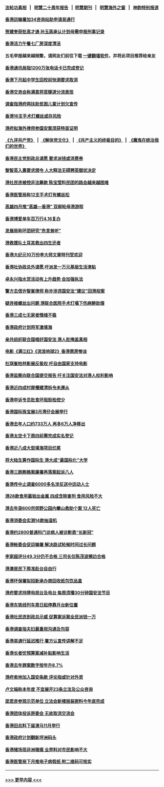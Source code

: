 #### [法轮功真相](https://github.com/gfw-breaker/truth/blob/master/README.md?t=0) &nbsp;&nbsp;|&nbsp;&nbsp; [明慧二十周年报告](https://github.com/gfw-breaker/mh-reports/blob/master/README.md?t=0) &nbsp;&nbsp;|&nbsp;&nbsp;[明慧期刊](https://github.com/gfw-breaker/mh-qikan) &nbsp;&nbsp;|&nbsp;&nbsp; [明慧海外之窗](https://github.com/gfw-breaker/mh-news/blob/master/README.md?t=0) &nbsp;&nbsp;|&nbsp;&nbsp; [神韵特别报道](https://github.com/gfw-breaker/mh-news/blob/master/shenyun.md?t=0)
#### [香港运输署加34咨询站助申请易通行](../pages/nsc415/n13935119.md?t=02221844) 
#### [贺建奎获批高才通 孙玉菡承认计划毋需申报刑事记录](../pages/nsc415/n13935104.md?t=02221844) 
#### [香港活力午餐七厂房深度清洁](../pages/nsc415/n13935092.md?t=02221844) 
#### 五毛举报越来越频繁，请网友们前往下载 [一键翻墙软件](https://github.com/gfw-breaker/ssr-accounts)，并将此项目推荐给亲友
#### [香港通讯局指1200万张电话卡已完成登记](../pages/nsc415/n13935081.md?t=02221844) 
#### [香港下月起中学生回校前快测要求取消](../pages/nsc415/n13935074.md?t=02221844) 
#### [香港交咨会称满意将蓝隧道分流表现](../pages/nsc415/n13935066.md?t=02221844) 
#### [调查指港府两扶助贫困儿童计划欠宣传](../pages/nsc415/n13935057.md?t=02221844) 
#### [香港16支手术灯螺丝或存风险](../pages/nsc415/n13935022.md?t=02221844) 
#### [港府拟海外律师参国安案须获特首证明](../pages/nsc415/n13934625.md?t=02221844) 
#### [《九评共产党》](https://github.com/begood0513/9ping.md/blob/master/README.md) &nbsp;|&nbsp; [《解体党文化》](../../../../jtdwh.md/blob/master/README.md)  &nbsp;|&nbsp; [《共产主义的终极目的》](../../../../gczydzjmd.md/blob/master/README.md) &nbsp;|&nbsp; [《魔鬼在统治我们的世界》](../../../../mgztzwmdsj.md/blob/master/README.md) 
#### [香港民主党到政总请愿 要求派钱或消费券](../pages/nsc415/n13934467.md?t=02221844) 
#### [黎智英入禀要求颁令 人大释法无碍聘英御状决定](../pages/nsc415/n13934465.md?t=02221844) 
#### [港社民连被控非法筹款 陈宝莹料民团的路会越来越困难](../pages/nsc415/n13934453.md?t=02221844) 
#### [香港医管局称12支手术灯有螺丝松](../pages/nsc415/n13934443.md?t=02221844) 
#### [高雄四月推“高雄—香港” 双邮轮母港游程](../pages/nsc415/n13934431.md?t=02221844) 
#### [香港博爱单车百万行4.16复办](../pages/nsc415/n13934424.md?t=02221844) 
#### [发展局称环团研究“危言耸听”](../pages/nsc415/n13934421.md?t=02221844) 
#### [港救援队土耳其救出四生还者](../pages/nsc415/n13934409.md?t=02221844) 
#### [香港大纪元10万份李大师文章特刊受欢迎](../pages/nsc415/n13934034.md?t=02221844) 
#### [香港社协政总外请愿 吁派发一万元基层生活津贴](../pages/nsc415/n13933722.md?t=02221844) 
#### [卓永兴指水货活动有上升趋势 会加强执法](../pages/nsc415/n13933710.md?t=02221844) 
#### [警方去信许智峯律师 称许涉违国安法“建议”回港投案](../pages/nsc415/n13933703.md?t=02221844) 
#### [疑连接螺丝出问题 港联合医院手术灯塌下伤麻醉助理](../pages/nsc415/n13933694.md?t=02221844) 
#### [香港三成七无家者情绪不稳](../pages/nsc415/n13933682.md?t=02221844) 
#### [香港政府计划将军澳填海](../pages/nsc415/n13933669.md?t=02221844) 
#### [亲共组织联合国唱好国安法 港人批掩盖真相](../pages/nsc415/n13933482.md?t=02221844) 
#### [电影《满江红》《流浪地球2》香港票房惨淡](../pages/nsc415/n13931965.md?t=02221844) 
#### [杜琪峯柏林影展反极权 吁自由国家支持电影](../pages/nsc415/n13931618.md?t=02221844) 
#### [香港监察向联合国提交报告 吁关注国安法对港人权利影响](../pages/nsc415/n13931566.md?t=02221844) 
#### [香港近四成村屋僭建清拆令未遵从](../pages/nsc415/n13931552.md?t=02221844) 
#### [香港申诉专员批食环阻街检控少](../pages/nsc415/n13931537.md?t=02221844) 
#### [香港国际珠宝展3月湾仔会展举行](../pages/nsc415/n13931530.md?t=02221844) 
#### [香港去年人口约733万人 再多6万人净移出](../pages/nsc415/n13931521.md?t=02221844) 
#### [香港太空卡下周四前需完成实名登记](../pages/nsc415/n13931518.md?t=02221844) 
#### [香港近八成大型填海项目烂尾](../pages/nsc415/n13931503.md?t=02221844) 
#### [将大陆生算作国际生 港大成“最国际化”大学](../pages/nsc415/n13931287.md?t=02221844) 
#### [香港三跑贿赂案廉署再落案起诉八人](../pages/nsc415/n13931008.md?t=02221844) 
#### [香港传中止调查6000多名涉反送中运动人士](../pages/nsc415/n13930992.md?t=02221844) 
#### [港28款食用菌验出金属 四成含除害剂 食用风险不大](../pages/nsc415/n13930780.md?t=02221844) 
#### [港去年录600宗郊野公园内攀山救助个案 12人死亡](../pages/nsc415/n13930778.md?t=02221844) 
#### [香港消委会实测14款抽湿机](../pages/nsc415/n13930770.md?t=02221844) 
#### [香港约2800普通科门诊病人被诊断患“长新冠”](../pages/nsc415/n13930768.md?t=02221844) 
#### [香港帐委会促运输署 解决路试轮候时间过长问题](../pages/nsc415/n13930754.md?t=02221844) 
#### [李家超评分49.3分仍不合格 三司长仅陈茂波擦边合格](../pages/nsc415/n13930744.md?t=02221844) 
#### [港澳居民下周准赴台自由行](../pages/nsc415/n13930717.md?t=02221844) 
#### [香港环保署拟招新承办商回收纸包饮品盒](../pages/nsc415/n13930025.md?t=02221844) 
#### [港府要求持牌电视台及电台 每周须播30分钟国安法节目](../pages/nsc415/n13930005.md?t=02221844) 
#### [香港东铁线列车周日起停靠月台新位置](../pages/nsc415/n13930001.md?t=02221844) 
#### [香港社民连到政总示威 促算案诉案全民派钱一万](../pages/nsc415/n13929991.md?t=02221844) 
#### [香港调查指夫妇最重视沟通及包容](../pages/nsc415/n13929978.md?t=02221844) 
#### [香港易通行延迟推行 署方认宣传讲解不足](../pages/nsc415/n13929972.md?t=02221844) 
#### [香港长者忧预算案减补贴影响生活](../pages/nsc415/n13929964.md?t=02221844) 
#### [香港去年罪案数字按年升8.7%](../pages/nsc415/n13929926.md?t=02221844) 
#### [港府卖地加入国安条款 评论指或针对外资](../pages/nsc415/n13929619.md?t=02221844) 
#### [卢文端称本年度 不宜展开23条立法及公众咨询](../pages/nsc415/n13929300.md?t=02221844) 
#### [梁君彦参观示范单位 立法会新楼层装嵌料今年底完成](../pages/nsc415/n13929298.md?t=02221844) 
#### [香港团体投诉房委会 无故取消交流会](../pages/nsc415/n13929294.md?t=02221844) 
#### [香港田总料下届渣马11月举行](../pages/nsc415/n13929286.md?t=02221844) 
#### [香港政府计划翻新坪洲码头](../pages/nsc415/n13929282.md?t=02221844) 
#### [香港猪场现非洲猪瘟 业界料对市民影响不大](../pages/nsc415/n13929280.md?t=02221844) 
#### [香港医管局下月推电子病假纸 附二维码可核实](../pages/nsc415/n13929275.md?t=02221844) 

----
#### [ >>> 更早内容 <<< ](../indexes/nsc415-earlier.md)
